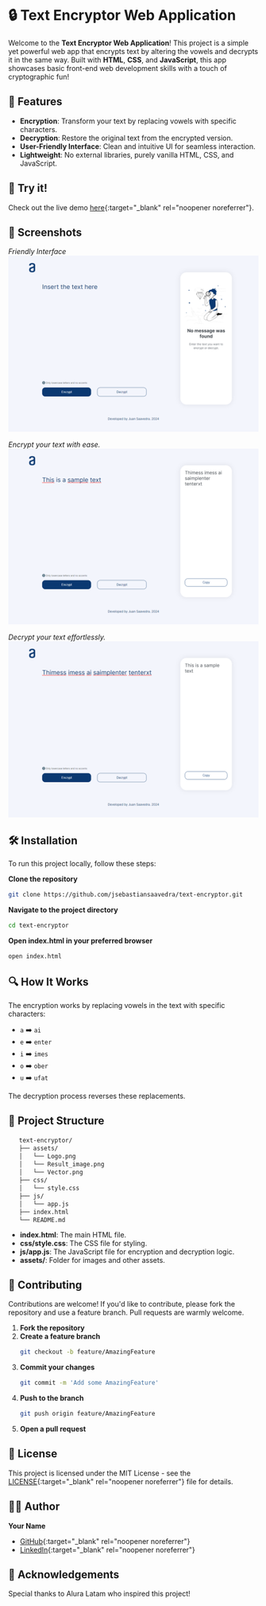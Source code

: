 # 🔒 Text Encryptor Web Application

Welcome to the **Text Encryptor Web Application**! This project is a simple yet powerful web app that encrypts text by altering the vowels and decrypts it in the same way. Built with **HTML**, **CSS**, and **JavaScript**, this app showcases basic front-end web development skills with a touch of cryptographic fun!

## 🚀 Features

- **Encryption**: Transform your text by replacing vowels with specific characters.
- **Decryption**: Restore the original text from the encrypted version.
- **User-Friendly Interface**: Clean and intuitive UI for seamless interaction.
- **Lightweight**: No external libraries, purely vanilla HTML, CSS, and JavaScript.

## 🌟 Try it!
Check out the live demo [here](#){:target="_blank" rel="noopener noreferrer"}.

## 📸 Screenshots

*Friendly Interface*
![Friendly Interface](assets/ss1.png)

*Encrypt your text with ease.*
![Encrypt your text with ease](assets/ss2.png)

*Decrypt your text effortlessly.*
![Decrypt your text effortlessly](assets/ss3.png)

## 🛠️ Installation

To run this project locally, follow these steps:

**Clone the repository**
   ```bash
   git clone https://github.com/jsebastiansaavedra/text-encryptor.git
   ```

**Navigate to the project directory**
   ```bash
   cd text-encryptor
   ```

**Open index.html in your preferred browser**
   ```bash
   open index.html
   ```

## 🔍 How It Works

The encryption works by replacing vowels in the text with specific characters:
- `a` ➡️ `ai`
- `e` ➡️ `enter`
- `i` ➡️ `imes`
- `o` ➡️ `ober`
- `u` ➡️ `ufat`

The decryption process reverses these replacements.

## 📂 Project Structure
   ```arduino
      text-encryptor/
      ├── assets/
      │   └── Logo.png
      │   └── Result_image.png
      │   └── Vector.png
      ├── css/
      │   └── style.css
      ├── js/
      │   └── app.js
      ├── index.html
      └── README.md
   ```
- **index.html**: The main HTML file.
- **css/style.css**: The CSS file for styling.
- **js/app.js**: The JavaScript file for encryption and decryption logic.
- **assets/**: Folder for images and other assets.

## 🤝 Contributing

Contributions are welcome! If you'd like to contribute, please fork the repository and use a feature branch. Pull requests are warmly welcome.

1. **Fork the repository**
2. **Create a feature branch**
   ```bash
   git checkout -b feature/AmazingFeature
   ```
3. **Commit your changes**
   ```bash
   git commit -m 'Add some AmazingFeature'
   ```
4. **Push to the branch**
   ```bash
   git push origin feature/AmazingFeature
   ```
5. **Open a pull request**

## 📄 License

This project is licensed under the MIT License - see the [LICENSE](LICENSE){:target="_blank" rel="noopener noreferrer"} file for details.

## 🧑‍💻 Author

**Your Name**
- [GitHub](https://github.com/jsebastiansaavedra){:target="_blank" rel="noopener noreferrer"}
- [LinkedIn](https://www.linkedin.com/in/jsebastiansaavedra/){:target="_blank" rel="noopener noreferrer"}

## 🎉 Acknowledgements

Special thanks to Alura Latam who inspired this project!

